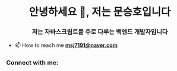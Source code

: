 <h1 align="center">안녕하세요 👋, 저는 문승호입니다</h1>
<h3 align="center">저는 자바스크립트를 주로 다루는 백엔드 개발자입니다</h3>

- 📫 How to reach me **msj7191@naver.com**

<h3 align="left">Connect with me:</h3>
<p align="left">
</p>

